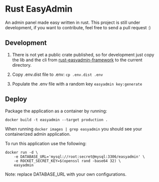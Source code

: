 # Rust EasyAdmin

An admin panel made easy written in rust.
This project is still under development, if you want to contribute, feel free to send a pull request :)

## Development
1. There is not yet a public crate published, so for development just copy the lib and the cli from [rust-easyadmin-framework](https://github.com/edenreich/rust-easyadmin-framework) to the current directory.

2. Copy .env.dist file to .env: `cp .env.dist .env`

3. Populate the .env file with a random key `easyadmin key:generate`

## Deploy
Package the application as a container by running:
```
docker build -t easyadmin --target production .
```

When running `docker images | grep easyadmin` you should see your containerized admin application.

To run this application use the following:
```
docker run -d \
    -e DATABASE_URL='mysql://root:secret@mysql:3306/easyadmin' \
    -e ROCKET_SECRET_KEY=$(openssl rand -base64 32) \
    easyadmin
```

Note: replace DATABASE_URL with your own configurations.